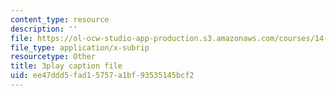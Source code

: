 ```yaml
---
content_type: resource
description: ''
file: https://ol-ocw-studio-app-production.s3.amazonaws.com/courses/14-01sc-principles-of-microeconomics-fall-2011/ee47ddd5fad15757a1bf93535145bcf2_f8Kn9GkR514.vtt
file_type: application/x-subrip
resourcetype: Other
title: 3play caption file
uid: ee47ddd5-fad1-5757-a1bf-93535145bcf2
---
```

